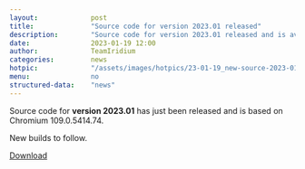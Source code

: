 ```yaml
---
layout: 			post
title:  			"Source code for version 2023.01 released"
description: 		"Source code for version 2023.01 released and is available for download as of now."
date:	 			2023-01-19 12:00
author:				TeamIridium
categories:			news
hotpic:				"/assets/images/hotpics/23-01-19_new-source-2023-01.png"
menu: 				no
structured-data:	"news"
---
```

Source code for **version 2023.01** has just been released and is based on Chromium 109.0.5414.74.   

New builds to follow.

<a href="/downloads/source" class="button download" title="download Iridium Browser">Download</a>
